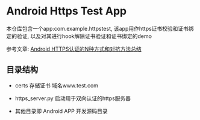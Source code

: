 # Android Https Test App

本仓库包含一个app:com.example.httpstest, 该app用作https证书校验和证书绑定的验证, 以及对其进行hook解除证书验证和证书绑定的demo

参考文章: [Android HTTPS认证的N种方式和对抗方法总结](https://ch3nye.top/Android-HTTPS%E8%AE%A4%E8%AF%81%E7%9A%84N%E7%A7%8D%E6%96%B9%E5%BC%8F%E5%92%8C%E5%AF%B9%E6%8A%97%E6%96%B9%E6%B3%95%E6%80%BB%E7%BB%93/)

## 目录结构

- certs 存储证书 域名www.test.com

- https_server.py 启动用于双向认证的https服务器

- 其他目录即 Android APP 开发源码目录
